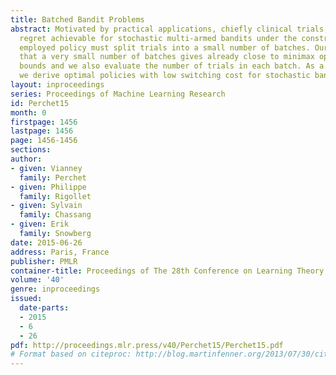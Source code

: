 ```yaml
---
title: Batched Bandit Problems
abstract: Motivated by practical applications, chiefly clinical trials, we study the
  regret achievable for stochastic multi-armed bandits under the constraint that the
  employed policy must split trials into a small number of batches. Our results show
  that a very small number of batches gives already close to minimax optimal regret
  bounds and we also evaluate the number of trials in each batch. As a byproduct,
  we derive optimal policies with low switching cost for stochastic bandits.
layout: inproceedings
series: Proceedings of Machine Learning Research
id: Perchet15
month: 0
firstpage: 1456
lastpage: 1456
page: 1456-1456
sections: 
author:
- given: Vianney
  family: Perchet
- given: Philippe
  family: Rigollet
- given: Sylvain
  family: Chassang
- given: Erik
  family: Snowberg
date: 2015-06-26
address: Paris, France
publisher: PMLR
container-title: Proceedings of The 28th Conference on Learning Theory
volume: '40'
genre: inproceedings
issued:
  date-parts:
  - 2015
  - 6
  - 26
pdf: http://proceedings.mlr.press/v40/Perchet15/Perchet15.pdf
# Format based on citeproc: http://blog.martinfenner.org/2013/07/30/citeproc-yaml-for-bibliographies/
---
```

